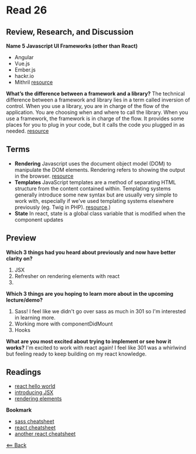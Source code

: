 # Read 26

## Review, Research, and Discussion

**Name 5 Javascript UI Frameworks (other than React)**

- Angular
- Vue.js
- Ember.js
- hackr.io
- Mithril
[resource](https://hackr.io/blog/best-javascript-frameworks)

**What’s the difference between a framework and a library?** The technical difference between a framework and library lies in a term called inversion of control. When you use a library, you are in charge of the flow of the application. You are choosing when and where to call the library. When you use a framework, the framework is in charge of the flow. It provides some places for you to plug in your code, but it calls the code you plugged in as needed. [resource](https://www.freecodecamp.org/news/the-difference-between-a-framework-and-a-library-bd133054023f/)

## Terms

- **Rendering** Javascript uses the document object model (DOM) to manipulate the DOM elements. Rendering refers to showing the output in the browser. [resource](https://www.educative.io/edpresso/what-is-javascript-rendering)
- **Templates** JavaScript templates are a method of separating HTML structure from the content contained within. Templating systems generally introduce some new syntax but are usually very simple to work with, especially if we’ve used templating systems elsewhere previously (eg. Twig in PHP). [resource](https://www.sitepoint.com/overview-javascript-templating-engines/#:~:text=What%20Are%20JavaScript%20Templates%3F,Twig%20in%20PHP).)
- **State** In react, state is a global class variable that is modified when the component updates

## Preview

**Which 3 things had you heard about previously and now have better clarity on?**
1. JSX
1. Refresher on rendering elements with react
1. 

**Which 3 things are you hoping to learn more about in the upcoming lecture/demo?**
1. Sass! I feel like we didn't go over sass as much in 301 so I'm interested in learning more.
1. Working more with componentDidMount
1. Hooks

**What are you most excited about trying to implement or see how it works?** I'm excited to work with react again! I feel like 301 was a whirlwind but feeling ready to keep building on my react knowledge.

## Readings
- [react hello world](https://reactjs.org/docs/hello-world.html)
- [introducing JSX](https://reactjs.org/docs/introducing-jsx.html)
- [rendering elements](https://reactjs.org/docs/rendering-elements.html)

**Bookmark**
- [sass cheatsheet](https://devhints.io/sass)
- [react cheatsheet](https://devhints.io/react)
- [another react cheatsheet](https://reactcheatsheet.com/)

[<== Back](https://simoneodegard.github.io/reading-notes/)